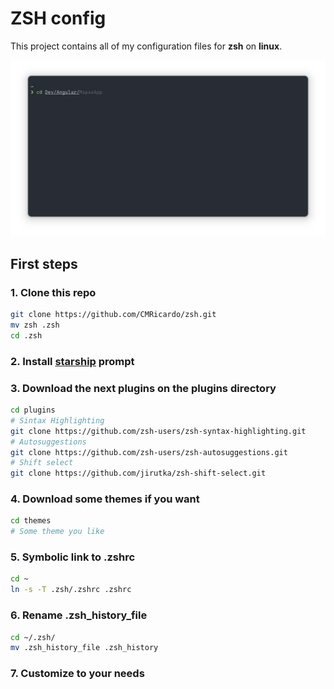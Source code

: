 # ZSH config

This project contains all of my configuration files for **zsh** on **linux**.

![ZSH-Prompt](img/ZSH-Prompt.png)

## First steps

### 1. Clone this repo

```sh
git clone https://github.com/CMRicardo/zsh.git
mv zsh .zsh
cd .zsh
```

### 2. Install **[starship](https://starship.rs)** prompt

### 3. Download the next **plugins** on the **plugins directory**

```sh
cd plugins
# Sintax Highlighting
git clone https://github.com/zsh-users/zsh-syntax-highlighting.git
# Autosuggestions
git clone https://github.com/zsh-users/zsh-autosuggestions.git
# Shift select
git clone https://github.com/jirutka/zsh-shift-select.git
```

### 4. Download some themes if you want

```sh
cd themes
# Some theme you like
```

### 5. Symbolic link to .zshrc

```sh
cd ~
ln -s -T .zsh/.zshrc .zshrc
```

### 6. Rename .zsh_history_file

```sh
cd ~/.zsh/
mv .zsh_history_file .zsh_history
```

### 7. Customize to your needs
